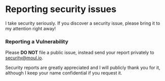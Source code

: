 # Reporting security issues

I take security seriously. If you discover a security issue, please bring it to my attention right away!

### Reporting a Vulnerability

Please **DO NOT** file a public issue, instead send your report privately to security@moul.io.

Security reports are greatly appreciated and I will publicly thank you for it, although I keep your name confidential if you request it.
